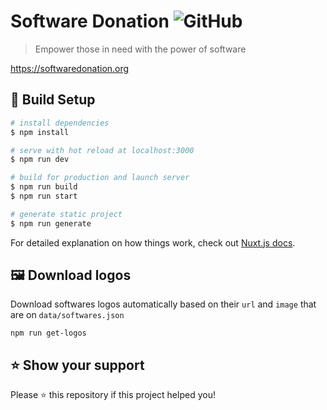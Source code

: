 # Software Donation ![GitHub](https://img.shields.io/github/license/mashape/apistatus.svg)

> Empower those in need with the power of software

https://softwaredonation.org

## 📖 Build Setup

``` bash
# install dependencies
$ npm install

# serve with hot reload at localhost:3000
$ npm run dev

# build for production and launch server
$ npm run build
$ npm run start

# generate static project
$ npm run generate
```

For detailed explanation on how things work, check out [Nuxt.js docs](https://nuxtjs.org).

## 🖼 Download logos

Download softwares logos automatically based on their `url` and `image` that are on `data/softwares.json`
```
npm run get-logos
```

## ⭐️ Show your support
Please ⭐️ this repository if this project helped you!